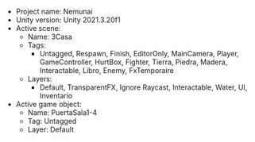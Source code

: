 <!-- UNITY CODE ASSIST INSTRUCTIONS START -->
- Project name: Nemunai
- Unity version: Unity 2021.3.20f1
- Active scene:
  - Name: 3Casa
  - Tags:
    - Untagged, Respawn, Finish, EditorOnly, MainCamera, Player, GameController, HurtBox, Fighter, Tierra, Piedra, Madera, Interactable, Libro, Enemy, FxTemporaire
  - Layers:
    - Default, TransparentFX, Ignore Raycast, Interactable, Water, UI, Inventario
- Active game object:
  - Name: PuertaSala1-4
  - Tag: Untagged
  - Layer: Default
<!-- UNITY CODE ASSIST INSTRUCTIONS END -->